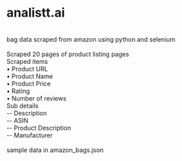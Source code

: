 # analistt.ai
<br>
bag data scraped from amazon using python and selenium<br>
<br>
Scraped 20 pages of product listing pages<br>
Scraped items<br>
• Product URL<br>
• Product Name<br>
• Product Price<br>
• Rating<br>
• Number of reviews<br>
Sub details<br>
-- Description<br>
-- ASIN<br>
-- Product Description<br>
-- Manufacturer<br>
<br>
sample data in amazon_bags.json
